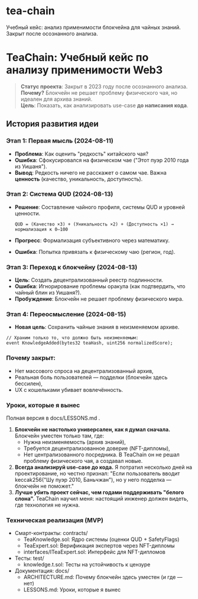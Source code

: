 # tea-chain
Учебный кейс: анализ применимости блокчейна для чайных знаний. Закрыт после осознанного анализа.

# TeaChain: Учебный кейс по анализу применимости Web3

> **Статус проекта**: Закрыт в 2023 году после осознанного анализа.  
> **Почему?** Блокчейн не решает проблему физического чая, но идеален для архива знаний.  
> **Цель**: Показать, как анализировать use-case **до написания кода**.

## История развития идеи

### Этап 1: Первая мысль (2024-08-11)
- **Проблема**: Как оценить "редкость" китайского чая?  
- **Ошибка**: Сфокусировался на физическом чае ("Этот пуэр 2010 года из Уишаня").  
- **Вывод**: Редкость ничего не расскажет о самом чае. Важна **ценность** (качество, уникальность, доступность).

### Этап 2: Система QUD (2024-08-13)
- **Решение**: Составление чайного профиля, системы QUD и уровней ценности.

  ```plaintext
  QUD = (Качество ×3) + (Уникальность ×2) + (Доступность ×1) → нормализация к 0–100
  ```
- **Прогресс**: Формализация субъективного через математику.
- **Ошибка**: Попытка привязать к физическому чаю (регион, год).

### Этап 3: Переход к блокчейну (2024-08-13)
- **Цель**: Создать децентрализованный реестр подлинности.
- **Ошибка**: Игнорирование проблемы оракула (как подтвердить, что чайный блин из Уишаня?).
- **Пробуждение**: Блокчейн не решает проблему физического мира.

### Этап 4: Переосмысление (2024-08-15)
- **Новая цель**: Сохранить чайные знания в неизменяемом архиве.
```plaintext
// Храним только то, что должно быть неизменяемым:
event KnowledgeAdded(bytes32 teaHash, uint256 normalizedScore);
```

### Почему закрыт:
- Нет массового спроса на децентрализованный архив,
- Реальная боль пользователей — подделки (блокчейн здесь бессилен),
- UX с кошельками убивает вовлечённость.

### Уроки, которые я вынес
Полная версия в docs/LESSONS.md .
1. **Блокчейн не настолько универсален, как я думал сначала.**
  Блокчейн уместен только там, где:
    - Нужна неизменяемость (архив знаний),
    - Требуется децентрализованное доверие (NFT-дипломы),
    - Нет централизованного посредника.
  В TeaChain он не решал проблему физического чая, а создавал новые.
2. **Всегда анализируй use-case до кода.**
  Я потратил несколько дней на проектирование, но честно признал:
  "Если пользователь вводит keccak256("Шу пуэр 2010, Баньчжан"), но у него подделка — блокчейн не поможет."
3. **Лучше убить проект сейчас, чем годами поддерживать "белого слона".**
  TeaChain научил меня: настоящий инженер должен видеть, где технология не нужна.

### Техническая реализация (MVP)
- Смарт-контракты: contracts/
  - TeaKnowledge.sol: Ядро системы (оценки QUD + SafetyFlags)
  - TeaExpert.sol: Верификация экспертов через NFT-дипломы
  - interfaces/ITeaExpert.sol: Интерфейс для NFT-дипломов
- Тесты: test/
  - knowledge.t.sol: Тесты на устойчивость к цензуре
- Документация: docs/
  - ARCHITECTURE.md: Почему блокчейн здесь уместен (и где — нет)
  - LESSONS.md: Уроки, которые я вынес
